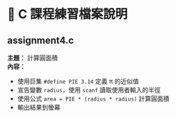 # 📘 C 課程練習檔案說明

## assignment4.c
**主題：** 計算圓面積  
**內容：**  
- 使用巨集 `#define PIE 3.14` 定義 π 的近似值  
- 宣告變數 `radius`，使用 `scanf` 讀取使用者輸入的半徑  
- 使用公式 `area = PIE * (radius * radius)` 計算圓面積  
- 輸出結果到螢幕